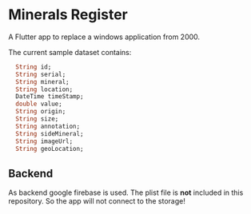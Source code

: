 # Minerals Register

A Flutter app to replace a windows application from 2000.

The current sample dataset contains:
```dart
  String id;
  String serial;
  String mineral;
  String location;
  DateTime timeStamp;
  double value;
  String origin;
  String size;
  String annotation;
  String sideMineral;
  String imageUrl;
  String geoLocation;
```

## Backend
As backend google firebase is used. The plist file is **not** included in this repository. So the app will not connect to the storage!
